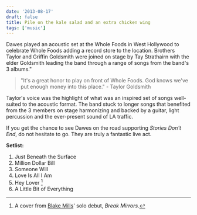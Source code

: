 ```yaml
---
date: '2013-08-17'
draft: false
title: Pile on the kale salad and an extra chicken wing
tags: ['music']
---
```


Dawes played an acoustic set at the Whole Foods in West Hollywood to celebrate Whole Foods adding a record store to the location. Brothers Taylor and Griffin Goldsmith were joined on stage by Tay Strathairn with the elder Goldsmith leading the band through a range of songs from the band's 3 albums."<!-- excerpt -->

> "It's a great honor to play on front of Whole Foods. God knows we've put enough money into this place." - Taylor Goldsmith

Taylor's voice was the highlight of what was an inspired set of songs well-suited to the acoustic format. The band stuck to longer songs that benefited from the 3 members on stage harmonizing and backed by a guitar, light percussion and the ever-present sound of LA traffic.

If you get the chance to see Dawes on the road supporting _Stories Don't End_, do not hesitate to go. They are truly a fantastic live act.

**Setlist:**

1. Just Beneath the Surface
2. Million Dollar Bill
3. Someone Will
4. Love Is All I Am
5. Hey Lover [^heylover]
6. A Little Bit of Everything

[^heylover]: A cover from [Blake Mills](http://www.blakemillsonline.com)' solo debut, _Break Mirrors_.
